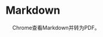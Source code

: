 


# Markdown

<!-- 

VSCode为Markdown自动生成目录，解决目录不整齐问题
https://blog.csdn.net/u014171091/article/details/89629634

生成完美中文编码目录列表[TOC]的终极解决方案 - 用 VSCode 写 Markdown 文档经验总结系列
https://blog.csdn.net/leozhangit/article/details/109432552

-->

<!--
draw.io图像的保存与导出
https://blog.csdn.net/weixin_52308622/article/details/130946099
-->

<!-- 
Chrome查看Markdown并转为PDF
https://www.cnblogs.com/ME-WE/p/12433572.html

VSCode为Markdown自动生成目录，解决目录不整齐问题
https://blog.csdn.net/u014171091/article/details/89629634

加载gif动图：  
![Alt Text](https://media.giphy.com/media/555q4ngZRoxHCtGSrT/giphy.gif)  

-->

<!-- 

怎么样让自己的博客被谷歌和百度快速收录？
https://mp.weixin.qq.com/s/rzjYBAQYnBKfLamsu3ZNlg

-->

<!-- 
vuepress  
https://www.moyundong.com/frontend/vuepress/1%E4%BB%8B%E7%BB%8D.html#%E4%BB%80%E4%B9%88%E6%98%AFvuepress
-->

  <!--
    docsify
    http://www.missfoxw.cn/200324/
      官网访问不了，手动下载js和css
    https://github.com/missfoxw/docsify-template
    https://github.com/iPeng6/docsify-sidebar-collapse
  -->


<!-- 
Docsify 调整图片大小
https://gitcode.net/wugenqiang/NoteBook/-/blob/master/docsify/mdNotes.md?from_codechina=yes
markdown 图片大小设置
https://jingyan.baidu.com/article/3d69c55127665af0cf02d78f.html
-->

&emsp; Chrome查看Markdown并转为PDF。  
